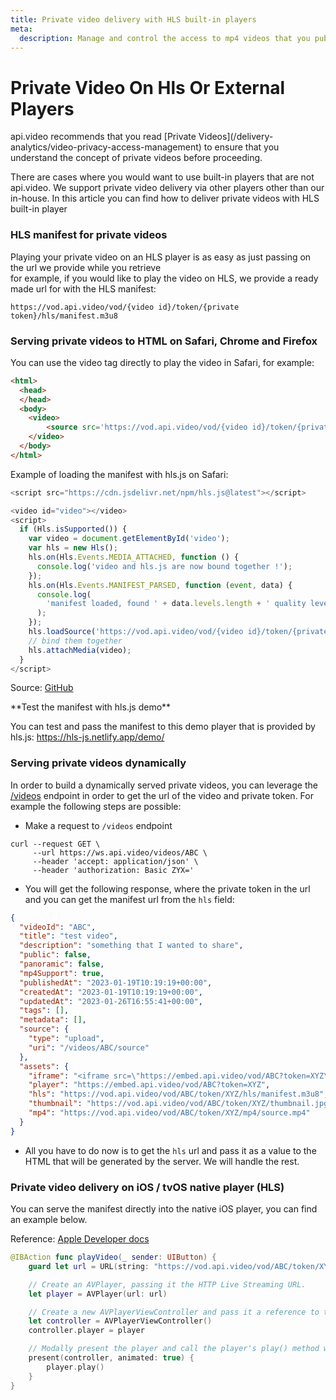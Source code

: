 ```yaml
---
title: Private video delivery with HLS built-in players
meta: 
  description: Manage and control the access to mp4 videos that you publish with api.video.
---
```


# Private Video On Hls Or External Players

<Callout pad="2" type="info">
api.video recommends that you read [Private Videos](/delivery-analytics/video-privacy-access-management) to ensure that you understand the concept of private videos before proceeding.
</Callout>

There are cases where you would want to use built-in players that are not api.video. We support private video delivery via other players other than our in-house. In this article you can find how to deliver private videos with HLS built-in player

### HLS manifest for private videos

Playing your private video on an HLS player is as easy as just passing on the url we provide while you retrieve  
for example, if you would like to play the video on HLS, we provide a ready made url for with the HLS manifest:

`https://vod.api.video/vod/{video id}/token/{private token}/hls/manifest.m3u8`

### Serving private videos to HTML on Safari, Chrome and Firefox

You can use the video tag directly to play the video in Safari, for example:

```html
<html>
  <head>
  </head>
  <body>
  	<video>
    	<source src='https://vod.api.video/vod/{video id}/token/{private token}/hls/manifest.m3u8'>
    </video>
  </body>
</html>
```

Example of loading the manifest with hls.js on Safari:
```javascript
<script src="https://cdn.jsdelivr.net/npm/hls.js@latest"></script>

<video id="video"></video>
<script>
  if (Hls.isSupported()) {
    var video = document.getElementById('video');
    var hls = new Hls();
    hls.on(Hls.Events.MEDIA_ATTACHED, function () {
      console.log('video and hls.js are now bound together !');
    });
    hls.on(Hls.Events.MANIFEST_PARSED, function (event, data) {
      console.log(
        'manifest loaded, found ' + data.levels.length + ' quality level'
      );
    });
    hls.loadSource('https://vod.api.video/vod/{video id}/token/{private token}/hls/manifest.m3u8');
    // bind them together
    hls.attachMedia(video);
  }
</script>
```

Source: [GitHub](https://github.com/video-dev/hls.js/blob/master/docs/API.md#third-step-load-a-manifest)

<Callout pad="2" type="info">
**Test the manifest with hls.js demo**

You can test and pass the manifest to this demo player that is provided by hls.js: https://hls-js.netlify.app/demo/
</Callout>

### Serving private videos dynamically

In order to build a dynamically served private videos, you can leverage the [/videos](/reference/api/Videos#retrieve-a-video-object) endpoint in order to get the url of the video and private token. For example the following steps are possible:

* Make a request to `/videos` endpoint
```curl
curl --request GET \
     --url https://ws.api.video/videos/ABC \
     --header 'accept: application/json' \
     --header 'authorization: Basic ZYX='
```

* You will get the following response, where the private token in the url and you can get the manifest url from the `hls` field:
```json
{
  "videoId": "ABC",
  "title": "test video",
  "description": "something that I wanted to share",
  "public": false,
  "panoramic": false,
  "mp4Support": true,
  "publishedAt": "2023-01-19T10:19:19+00:00",
  "createdAt": "2023-01-19T10:19:19+00:00",
  "updatedAt": "2023-01-26T16:55:41+00:00",
  "tags": [],
  "metadata": [],
  "source": {
    "type": "upload",
    "uri": "/videos/ABC/source"
  },
  "assets": {
    "iframe": "<iframe src=\"https://embed.api.video/vod/ABC?token=XYZ\" width=\"100%\" height=\"100%\" frameborder=\"0\" scrolling=\"no\" allowfullscreen=\"true\"></iframe>",
    "player": "https://embed.api.video/vod/ABC?token=XYZ",
    "hls": "https://vod.api.video/vod/ABC/token/XYZ/hls/manifest.m3u8",
    "thumbnail": "https://vod.api.video/vod/ABC/token/XYZ/thumbnail.jpg",
    "mp4": "https://vod.api.video/vod/ABC/token/XYZ/mp4/source.mp4"
  }
}
```

* All you have to do now is to get the `hls` url and pass it as a value to the HTML that will be generated by the server. We will handle the rest.

### Private video delivery on iOS / tvOS native player (HLS)

You can serve the manifest directly into the native iOS player, you can find an example below.

Reference: [Apple Developer docs](https://developer.apple.com/documentation/avfoundation/media_playback/creating_a_basic_video_player_ios_and_tvos)

```swift
@IBAction func playVideo(_ sender: UIButton) {
    guard let url = URL(string: "https://vod.api.video/vod/ABC/token/XYZ/hls/manifest.m3u8") else { return }

    // Create an AVPlayer, passing it the HTTP Live Streaming URL.
    let player = AVPlayer(url: url)

    // Create a new AVPlayerViewController and pass it a reference to the player.
    let controller = AVPlayerViewController()
    controller.player = player

    // Modally present the player and call the player's play() method when complete.
    present(controller, animated: true) {
        player.play()
    }
}
```
